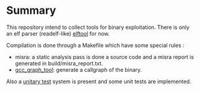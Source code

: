 # Summary

This repository intend to collect tools for binary exploitation.
There is only an elf parser (readelf-like) [elftool](elftool.md) for now.

Compilation is done through a Makefile which have some special rules :

- misra: a static analysis pass is done a source code and a misra report is generated in build/misra_report.txt.
- [gcc_graph_tool](gcc_graph_tool.md): generate a callgraph of the binary.

Also a [unitary test](unit_test.md) system is present and some unit tests are implemented.
